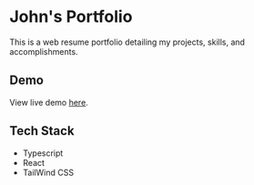 # John's Portfolio

This is a web resume portfolio detailing my projects, skills, and accomplishments.

## Demo

View live demo [here](https://doanja.github.io/).

## Tech Stack

- Typescript
- React
- TailWind CSS
